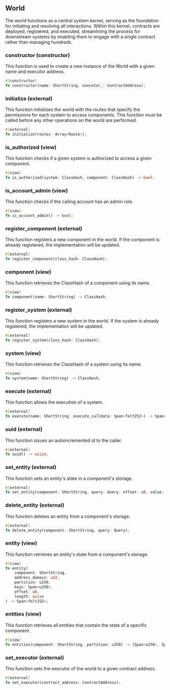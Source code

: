 ## World

The world functions as a central system kernel, serving as the foundation for initiating and resolving all interactions. Within this kernel, contracts are deployed, registered, and executed, streamlining the process for downstream systems by enabling them to engage with a single contract rather than managing hundreds.

### constructor (constructor)

This function is used to create a new instance of the World with a given name and executor address.

```rust
#[constructor]
fn constructor(name: ShortString, executor_: ContractAddress);
```

### initialize (external)

This function initializes the world with the routes that specify the permissions for each system to access components. This function must be called before any other operations on the world are performed.

```rust
#[external]
fn initialize(routes: Array<Route>);
```

### is_authorized (view)

This function checks if a given system is authorized to access a given component.

```rust
#[view]
fn is_authorized(system: ClassHash, component: ClassHash) -> bool;
```

### is_account_admin (view)

This function checks if the calling account has an admin role.

```rust
#[view]
fn is_account_admin() -> bool;
```

### register_component (external)

This function registers a new component in the world. If the component is already registered, the implementation will be updated.

```rust
#[external]
fn register_component(class_hash: ClassHash);
```

### component (view)

This function retrieves the ClassHash of a component using its name.

```rust
#[view]
fn component(name: ShortString) -> ClassHash;
```

### register_system (external)

This function registers a new system in the world. If the system is already registered, the implementation will be updated.

```rust
#[external]
fn register_system(class_hash: ClassHash);
```

### system (view)

This function retrieves the ClassHash of a system using its name.

```rust
#[view]
fn system(name: ShortString) -> ClassHash;
```

### execute (external)

This function allows the execution of a system.

```rust
#[external]
fn execute(name: ShortString, execute_calldata: Span<felt252>) -> Span<felt252>;
```

### uuid (external)

This function issues an autoincremented id to the caller.

```rust
#[external]
fn uuid() -> usize;
```

### set_entity (external)

This function sets an entity's state in a component's storage.

```rust
#[external]
fn set_entity(component: ShortString, query: Query, offset: u8, value: Span<felt252>);
```

### delete_entity (external)

This function deletes an entity from a component's storage.

```rust
#[external]
fn delete_entity(component: ShortString, query: Query);
```

### entity (view)

This function retrieves an entity's state from a component's storage.

```rust
#[view]
fn entity(
    component: ShortString,
    address_domain: u32,
    partition: u250,
    keys: Span<u250>,
    offset: u8,
    length: usize
) -> Span<felt252>;
```

### entities (view)

This function retrieves all entities that contain the state of a specific component.

```rust
#[view]
fn entities(component: ShortString, partition: u250) -> (Span<u250>, Span<Span<felt252>>);
```

### set_executor (external)

This function sets the executor of the world to a given contract address.

```rust
#[external]
fn set_executor(contract_address: ContractAddress);
```
